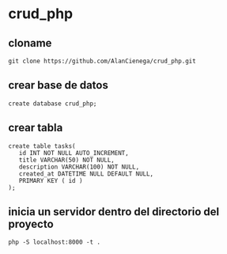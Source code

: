 # crud_php

## cloname

```
git clone https://github.com/AlanCienega/crud_php.git
```

## crear base de datos

```
create database crud_php;
```

## crear tabla

```
create table tasks(
   id INT NOT NULL AUTO_INCREMENT,
   title VARCHAR(50) NOT NULL,
   description VARCHAR(100) NOT NULL,
   created_at DATETIME NULL DEFAULT NULL,
   PRIMARY KEY ( id )
);
```

## inicia un servidor dentro del directorio del proyecto

```
php -S localhost:8000 -t .
```
